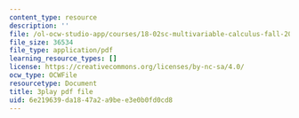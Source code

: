 ```yaml
---
content_type: resource
description: ''
file: /ol-ocw-studio-app/courses/18-02sc-multivariable-calculus-fall-2010/ChiM2-MV-qM_transcript.pdf
file_size: 36534
file_type: application/pdf
learning_resource_types: []
license: https://creativecommons.org/licenses/by-nc-sa/4.0/
ocw_type: OCWFile
resourcetype: Document
title: 3play pdf file
uid: 6e219639-da18-47a2-a9be-e3e0b0fd0cd8
---
```

